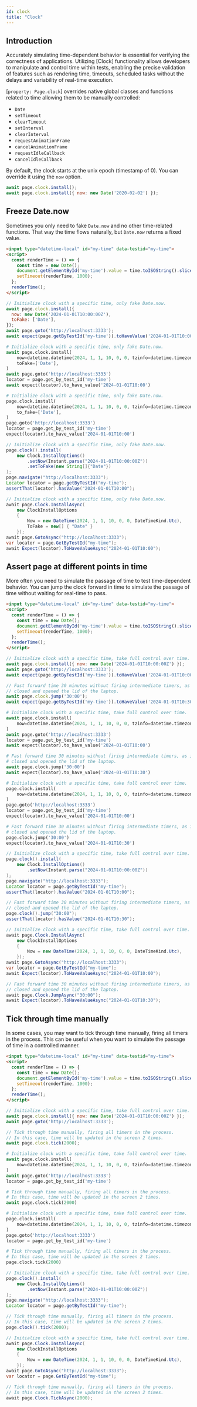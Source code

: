 ```yaml
---
id: clock
title: "Clock"
---
```


## Introduction

Accurately simulating time-dependent behavior is essential for verifying the correctness of applications. Utilizing [Clock] functionality allows developers to manipulate and control time within tests, enabling the precise validation of features such as rendering time, timeouts, scheduled tasks without the delays and variability of real-time execution.

[`property: Page.clock`] overrides native global classes and functions related to time allowing them to be manually controlled:
  - `Date`
  - `setTimeout`
  - `clearTimeout`
  - `setInterval`
  - `clearInterval`
  - `requestAnimationFrame`
  - `cancelAnimationFrame`
  - `requestIdleCallback`
  - `cancelIdleCallback`

By default, the clock starts at the unix epoch (timestamp of 0). You can override it using the `now` option.

```js
await page.clock.install();
await page.clock.install({ now: new Date('2020-02-02') });
```

## Freeze Date.now

Sometimes you only need to fake `Date.now` and no other time-related functions.
That way the time flows naturally, but `Date.now` returns a fixed value.

```html
<input type="datetime-local" id="my-time" data-testid="my-time">
<script>
  const renderTime = () => {
    const time = new Date();
    document.getElementById('my-time').value = time.toISOString().slice(0, 16);
    setTimeout(renderTime, 1000);
  };
  renderTime();
</script>
```

```js
// Initialize clock with a specific time, only fake Date.now.
await page.clock.install({
  now: new Date('2024-01-01T10:00:00Z'),
  toFake: ['Date'],
});
await page.goto('http://localhost:3333');
await expect(page.getByTestId('my-time')).toHaveValue('2024-01-01T10:00');
```

```python async
# Initialize clock with a specific time, only fake Date.now.
await page.clock.install(
    now=datetime.datetime(2024, 1, 1, 10, 0, 0, tzinfo=datetime.timezone.utc),
    toFake=['Date'],
)
await page.goto('http://localhost:3333')
locator = page.get_by_test_id('my-time')
await expect(locator).to_have_value('2024-01-01T10:00')
```

```python sync
# Initialize clock with a specific time, only fake Date.now.
page.clock.install(
    now=datetime.datetime(2024, 1, 1, 10, 0, 0, tzinfo=datetime.timezone.utc),
    to_fake=['Date'],
)
page.goto('http://localhost:3333')
locator = page.get_by_test_id('my-time')
expect(locator).to_have_value('2024-01-01T10:00')
```

```java
// Initialize clock with a specific time, only fake Date.now.
page.clock().install(
    new Clock.InstallOptions()
        .setNow(Instant.parse("2024-01-01T10:00:00Z"))
        .setToFake(new String[]{"Date"})
);
page.navigate("http://localhost:3333");
Locator locator = page.getByTestId("my-time");
assertThat(locator).hasValue("2024-01-01T10:00");
```

```csharp
// Initialize clock with a specific time, only fake Date.now.
await page.Clock.InstallAsync(
    new ClockInstallOptions
    {
        Now = new DateTime(2024, 1, 1, 10, 0, 0, DateTimeKind.Utc),
        ToFake = new[] { "Date" }
    });
await page.GotoAsync("http://localhost:3333");
var locator = page.GetByTestId("my-time");
await Expect(locator).ToHaveValueAsync("2024-01-01T10:00");
```

## Assert page at different points in time

More often you need to simulate the passage of time to test time-dependent behavior.
You can jump the clock forward in time to simulate the passage of time without waiting for real-time to pass.

```html
<input type="datetime-local" id="my-time" data-testid="my-time">
<script>
  const renderTime = () => {
    const time = new Date();
    document.getElementById('my-time').value = time.toISOString().slice(0, 16);
    setTimeout(renderTime, 1000);
  };
  renderTime();
</script>
```

```js
// Initialize clock with a specific time, take full control over time.
await page.clock.install({ now: new Date('2024-01-01T10:00:00Z') });
await page.goto('http://localhost:3333');
await expect(page.getByTestId('my-time')).toHaveValue('2024-01-01T10:00');

// Fast forward time 30 minutes without firing intermediate timers, as if the user
// closed and opened the lid of the laptop.
await page.clock.jump('30:00');
await expect(page.getByTestId('my-time')).toHaveValue('2024-01-01T10:30');
```

```python async
# Initialize clock with a specific time, take full control over time.
await page.clock.install(
    now=datetime.datetime(2024, 1, 1, 10, 0, 0, tzinfo=datetime.timezone.utc),
)
await page.goto('http://localhost:3333')
locator = page.get_by_test_id('my-time')
await expect(locator).to_have_value('2024-01-01T10:00')

# Fast forward time 30 minutes without firing intermediate timers, as if the user
# closed and opened the lid of the laptop.
await page.clock.jump('30:00')
await expect(locator).to_have_value('2024-01-01T10:30')
```

```python sync
# Initialize clock with a specific time, take full control over time.
page.clock.install(
    now=datetime.datetime(2024, 1, 1, 10, 0, 0, tzinfo=datetime.timezone.utc),
)
page.goto('http://localhost:3333')
locator = page.get_by_test_id('my-time')
expect(locator).to_have_value('2024-01-01T10:00')

# Fast forward time 30 minutes without firing intermediate timers, as if the user
# closed and opened the lid of the laptop.
page.clock.jump('30:00')
expect(locator).to_have_value('2024-01-01T10:30')
```

```java
// Initialize clock with a specific time, take full control over time.
page.clock().install(
    new Clock.InstallOptions()
        .setNow(Instant.parse("2024-01-01T10:00:00Z"))
);
page.navigate("http://localhost:3333");
Locator locator = page.getByTestId("my-time");
assertThat(locator).hasValue("2024-01-01T10:00");

// Fast forward time 30 minutes without firing intermediate timers, as if the user
// closed and opened the lid of the laptop.
page.clock().jump("30:00");
assertThat(locator).hasValue("2024-01-01T10:30");
```

```csharp
// Initialize clock with a specific time, take full control over time.
await page.Clock.InstallAsync(
    new ClockInstallOptions
    {
        Now = new DateTime(2024, 1, 1, 10, 0, 0, DateTimeKind.Utc),
    });
await page.GotoAsync("http://localhost:3333");
var locator = page.GetByTestId("my-time");
await Expect(locator).ToHaveValueAsync("2024-01-01T10:00");

// Fast forward time 30 minutes without firing intermediate timers, as if the user
// closed and opened the lid of the laptop.
await page.Clock.JumpAsync("30:00");
await Expect(locator).ToHaveValueAsync("2024-01-01T10:30");
```

## Tick through time manually

In some cases, you may want to tick through time manually, firing all timers in the process.
This can be useful when you want to simulate the passage of time in a controlled manner.

```html
<input type="datetime-local" id="my-time" data-testid="my-time">
<script>
  const renderTime = () => {
    const time = new Date();
    document.getElementById('my-time').value = time.toISOString().slice(0, 16);
    setTimeout(renderTime, 1000);
  };
  renderTime();
</script>
```

```js
// Initialize clock with a specific time, take full control over time.
await page.clock.install({ now: new Date('2024-01-01T10:00:00Z') });
await page.goto('http://localhost:3333');

// Tick through time manually, firing all timers in the process.
// In this case, time will be updated in the screen 2 times.
await page.clock.tick(2000);
```

```python async
# Initialize clock with a specific time, take full control over time.
await page.clock.install(
    now=datetime.datetime(2024, 1, 1, 10, 0, 0, tzinfo=datetime.timezone.utc),
)
await page.goto('http://localhost:3333')
locator = page.get_by_test_id('my-time')

# Tick through time manually, firing all timers in the process.
# In this case, time will be updated in the screen 2 times.
await page.clock.tick(2000)
```

```python sync
# Initialize clock with a specific time, take full control over time.
page.clock.install(
    now=datetime.datetime(2024, 1, 1, 10, 0, 0, tzinfo=datetime.timezone.utc),
)
page.goto('http://localhost:3333')
locator = page.get_by_test_id('my-time')

# Tick through time manually, firing all timers in the process.
# In this case, time will be updated in the screen 2 times.
page.clock.tick(2000)
```

```java
// Initialize clock with a specific time, take full control over time.
page.clock().install(
    new Clock.InstallOptions()
        .setNow(Instant.parse("2024-01-01T10:00:00Z"))
);
page.navigate("http://localhost:3333");
Locator locator = page.getByTestId("my-time");

// Tick through time manually, firing all timers in the process.
// In this case, time will be updated in the screen 2 times.
page.clock().tick(2000);
```

```csharp
// Initialize clock with a specific time, take full control over time.
await page.Clock.InstallAsync(
    new ClockInstallOptions
    {
        Now = new DateTime(2024, 1, 1, 10, 0, 0, DateTimeKind.Utc),
    });
await page.GotoAsync("http://localhost:3333");
var locator = page.GetByTestId("my-time");

// Tick through time manually, firing all timers in the process.
// In this case, time will be updated in the screen 2 times.
await page.Clock.TickAsync(2000);
```

